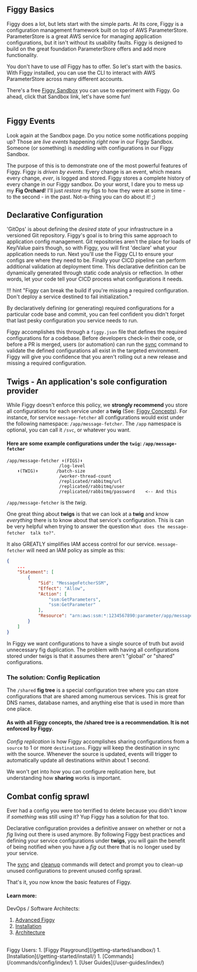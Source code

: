 
## Figgy Basics
Figgy does a lot, but lets start with the simple parts. At its core, Figgy is a configuration management framework built
on top of AWS ParameterStore. ParameterStore is a great AWS service for managing application configurations, but it 
isn't without its usability faults. Figgy is designed to build on the great foundation ParameterStore offers and add more 
functionality.

You don't have to use _all_ Figgy has to offer. So let's start with the basics. With Figgy installed, you can use
the CLI to interact with AWS ParameterStore across many different accounts. 

There's a free <a href="https://www.figgy.dev/tabs/sandbox/" target="_blank">Figgy Sandbox</a> 
you can use to experiment with Figgy. Go ahead, click that Sandbox link, let's have some fun!  
<br/>
 
## Figgy Events
Look again at the Sandbox page. Do you notice some notifications popping up? Those are *live events* happening
_right now_ in our Figgy Sandbox. Someone (or something) is _meddling_ with configurations in our Figgy Sandbox.

The purpose of this is to demonstrate one of the most powerful features of Figgy. Figgy is _driven by events_. 
Every change is an event, which means every change, *ever*, is logged and stored. Figgy stores a complete history 
of every change in our Figgy sandbox. Do your worst, I dare you to mess up my **Fig Orchard**! 
I'll just *restore* my figs to how they were at some in time - to the second - in the past. Not-a-thing you can do about it! ;)
<br/>

## Declarative Configuration
'GitOps' is about defining the _desired state_ of your infrastructure in a versioned Git repository. Figgy's goal is to
bring this same approach to application config management. Git repositories aren't the place for loads of Key/Value
pairs though, so with Figgy, you will first 'declare' what your application needs to run. Next you'll use the
Figgy CLI to ensure your configs are where they need to be. Finally your CICD pipeline can perform additional validation
at deployment time. This declarative definition can be dynamically generated through static code analysis or reflection. 
In other words, let your code tell your CICD process what configurations it needs. 


!!! hint "Figgy can break the build if you're missing a required configuration. Don't deploy a service destined to fail initialization."


By declaratively defining (or generating) required configurations for a particular code base and commit,
you can feel confident you didn't forget that last pesky configuration you service needs to run.

Figgy accomplishes this through a `figgy.json` file that defines the required configurations for a codebase. Before developers
check-in their code, or before a PR is merged, users (or automation) can run the [sync](/commands/config/sync/) command
to validate the defined configurations all exist in the targeted environment. Figgy will give you confidence
that you aren't rolling out a new release and missing a required configuration.
<br/>


## Twigs - An application's sole configuration provider
While Figgy doesn't enforce this policy, we **strongly recommend** you store all configurations for each service under
a **twig** (See: [Figgy Concepts](/getting-started/concepts/)). For instance, for service 
`message-fetcher` all configurations would exist under the following namespace: `/app/message-fetcher`. 
The `/app` namespace is optional, you can call it `/svc`, or whatever you want.

#### Here are some example configurations under the `twig`: `/app/message-fetcher`
    /app/message-fetcher ⬇(FIGS)⬇
                        /log-level  
        ⬆(TWIG)⬆       /batch-size
                        /worker-thread-count
                        /replicated/rabbitmq/url
                        /replicated/rabbitmq/user
                        /replicated/rabbitmq/password    <-- And this

`/app/message-fetcher` is the *twig*. 

One great thing about **twigs** is that we can look at a **twig** and know _everything_ there is to know about that 
service's configuration. This is can be very helpful when trying to answer the question `What does the message-fetcher 
talk to?"`.

It also GREATLY simplifies IAM access control for our service. `message-fetcher` will need an IAM policy as simple as this:
```json
{
    ...
    "Statement": [
        {
            "Sid": "MessageFetcherSSM",
            "Effect": "Allow",
            "Action": [
                "ssm:GetParameters",
                "ssm:GetParameter"
            ],
            "Resource": "arn:aws:ssm:*:1234567890:parameter/app/message-fetcher/*"
        }
    ]
}
```

In Figgy we want configurations to have a single source of truth but avoid unnecessary fig duplication. 
The problem with having all configurations stored under twigs is that it assumes there aren't 
"global" or "shared" configurations.

### The solution: Config Replication

The `/shared` **fig tree** is a special configuration tree where you can store configurations that are shared
among numerous services. This is great for DNS names, database names, and anything else that is used in more than 
one place.

#### As with all Figgy concepts, the /shared tree is a recommendation. It is not enforced by Figgy.

*Config replication* is how Figgy accomplishes sharing configurations from a `source` to 1 or more `destinations`.
Figgy will keep the destination in sync with the source. Whenever the source is updated, events will trigger to 
automatically update all destinations within about 1 second.

We won't get into how you can configure replication here, but understanding how **sharing** works is important. 
<br/>

## Combat config sprawl

Ever had a config you were too terrified to delete because you didn't know if _something_ was still using it? 
Yup Figgy has a solution for that too.  


Declarative configuration provides a definitive answer on whether or not a *fig* living out there is used anymore. 
By following Figgy best practices and defining your service configurations under **twigs**,  you will gain the benefit 
of being notified when you have a *fig* out there that is no longer used by your service.

The [sync](/commands/config/sync/) and [cleanup](/commands/config/cleanup/) commands will detect and
prompt you to clean-up unused configurations to prevent unused config sprawl. 


That's it, you now know the basic features of Figgy.

#### Learn more:
DevOps / Software Architects:
1. [Advanced Figgy](/advanced/)
1. [Installation](/getting-started/install/)
1. [Architecture](/architecture/)

<br/>
Figgy Users:
1. [Figgy Playground](/getting-started/sandbox/)
1. [Installation](/getting-started/install/)
1. [Commands](/commands/config/index/)
1. [User Guides](/user-guides/index/)
